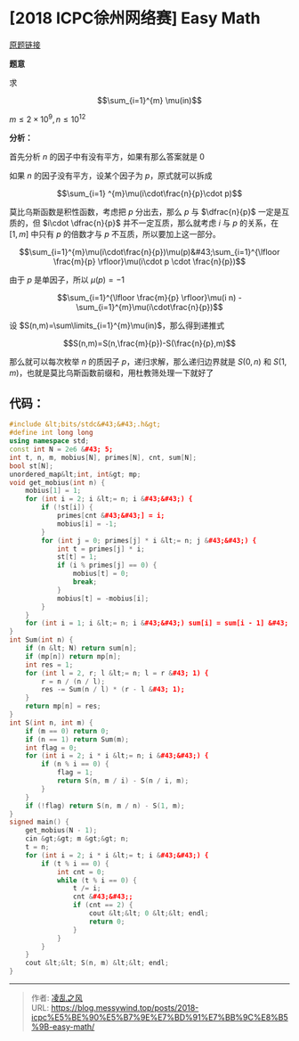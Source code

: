 # [2018 ICPC徐州网络赛] Easy Math


[原题链接](https://nanti.jisuanke.com/t/A2003)

**题意**

求

$$\sum_{i=1}^{m} \mu(in)$$

$m \le 2×10^9,n\le 10^{12}$

**分析：**

首先分析 $n$ 的因子中有没有平方，如果有那么答案就是 $0$

如果 $n$ 的因子没有平方，设某个因子为 $p$，原式就可以拆成

$$\sum_{i=1} ^{m}\mu(i\cdot\frac{n}{p}\cdot p)$$

莫比乌斯函数是积性函数，考虑把 $p$ 分出去，那么 $p$ 与 $\dfrac{n}{p}$ 一定是互质的，但 $i\cdot \dfrac{n}{p}$ 并不一定互质，那么就考虑 $i$ 与 $p$ 的关系，在 $[1,m]$ 中只有 $p$ 的倍数才与 $p$ 不互质，所以要加上这一部分。

$$\sum_{i=1}^{m}\mu(i\cdot\frac{n}{p})\mu(p)&#43;\sum_{i=1}^{\lfloor \frac{m}{p} \rfloor}\mu(i\cdot p \cdot \frac{n}{p})$$

由于 $p$ 是单因子，所以 $\mu(p)=-1$

$$\sum_{i=1}^{\lfloor \frac{m}{p} \rfloor}\mu(i n) - \sum_{i=1}^{m}\mu(i\cdot\frac{n}{p})$$

设 $S(n,m)=\sum\limits_{i=1}^{m}\mu(in)$，那么得到递推式

$$S(n,m)=S(n,\frac{m}{p})-S(\frac{n}{p},m)$$

那么就可以每次枚举 $n$ 的质因子 $p$，递归求解，那么递归边界就是 $S(0,n)$ 和 $S(1,m)$，也就是莫比乌斯函数前缀和，用杜教筛处理一下就好了

## 代码：
```cpp
#include &lt;bits/stdc&#43;&#43;.h&gt;
#define int long long
using namespace std;
const int N = 2e6 &#43; 5;
int t, n, m, mobius[N], primes[N], cnt, sum[N];
bool st[N];
unordered_map&lt;int, int&gt; mp;
void get_mobius(int n) {
    mobius[1] = 1;
    for (int i = 2; i &lt;= n; i &#43;&#43;) {
        if (!st[i]) {
            primes[cnt &#43;&#43;] = i;
            mobius[i] = -1;
        }
        for (int j = 0; primes[j] * i &lt;= n; j &#43;&#43;) {
            int t = primes[j] * i;
            st[t] = 1;
            if (i % primes[j] == 0) {
                mobius[t] = 0;
                break;
            }
            mobius[t] = -mobius[i];
        }
    }
    for (int i = 1; i &lt;= n; i &#43;&#43;) sum[i] = sum[i - 1] &#43; mobius[i];
}
int Sum(int n) {
    if (n &lt; N) return sum[n];
    if (mp[n]) return mp[n];
    int res = 1;
    for (int l = 2, r; l &lt;= n; l = r &#43; 1) {
        r = n / (n / l);
        res -= Sum(n / l) * (r - l &#43; 1);
    }
    return mp[n] = res;
}
int S(int n, int m) {
    if (m == 0) return 0;
    if (n == 1) return Sum(m);
    int flag = 0;
    for (int i = 2; i * i &lt;= n; i &#43;&#43;) {
        if (n % i == 0) {
            flag = 1;
            return S(n, m / i) - S(n / i, m);
        }
    }
    if (!flag) return S(n, m / n) - S(1, m);
}
signed main() {
    get_mobius(N - 1);
    cin &gt;&gt; m &gt;&gt; n;
    t = n;
    for (int i = 2; i * i &lt;= t; i &#43;&#43;) {
        if (t % i == 0) {
            int cnt = 0;
            while (t % i == 0) {
                t /= i;
                cnt &#43;&#43;;
                if (cnt == 2) {
                    cout &lt;&lt; 0 &lt;&lt; endl;
                    return 0;
                }
            }
        }
    }
    cout &lt;&lt; S(n, m) &lt;&lt; endl;
}
```

---

> 作者: [凌乱之风](https://github.com/messywind)  
> URL: https://blog.messywind.top/posts/2018-icpc%E5%BE%90%E5%B7%9E%E7%BD%91%E7%BB%9C%E8%B5%9B-easy-math/  

